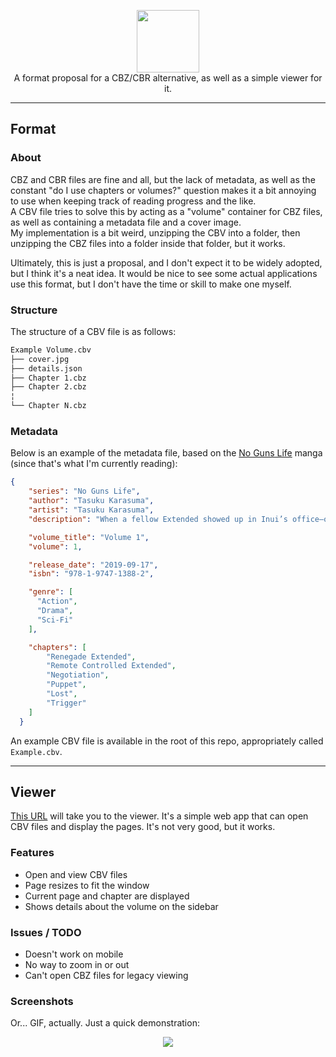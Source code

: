 <p align="center">
    <img width=100 height=100 src="https://github.com/Jordy3D/CBViewer/assets/19144524/b1d74fde-e004-490b-b44a-a88b5115b10b">
    <br/>
    A format proposal for a CBZ/CBR alternative, as well as a simple viewer for it.
</p>

---

## Format

### About

CBZ and CBR files are fine and all, but the lack of metadata, as well as the constant "do I use chapters or volumes?" question makes it a bit annoying to use when keeping track of reading progress and the like.  
A CBV file tries to solve this by acting as a "volume" container for CBZ files, as well as containing a metadata file and a cover image.  
My implementation is a bit weird, unzipping the CBV into a folder, then unzipping the CBZ files into a folder inside that folder, but it works.  

Ultimately, this is just a proposal, and I don't expect it to be widely adopted, but I think it's a neat idea. It would be nice to see some actual applications use this format, but I don't have the time or skill to make one myself.

### Structure

The structure of a CBV file is as follows:

```txt
Example Volume.cbv
├── cover.jpg
├── details.json
├── Chapter 1.cbz
├── Chapter 2.cbz
¦
└── Chapter N.cbz
```

### Metadata

Below is an example of the metadata file, based on the [No Guns Life](https://www.viz.com/no-guns-life) manga (since that's what I'm currently reading):

```json
{
    "series": "No Guns Life",
    "author": "Tasuku Karasuma",
    "artist": "Tasuku Karasuma",
    "description": "When a fellow Extended showed up in Inui’s office—on the run from the Security Bureau with a kidnapped child in tow and asking for help—Inui almost throws the guy out. But Inui’s loyalty to a brother Extended makes him take the job. Keeping the child safe won’t be easy, since everyone wants him, from the mob to the megacorporation Berühren, which sends out a special agent who knows exactly how to deal with the Extended…\n\n(Source: Viz Media)",

    "volume_title": "Volume 1",
    "volume": 1,

    "release_date": "2019-09-17",
    "isbn": "978-1-9747-1388-2",

    "genre": [
      "Action",
      "Drama",
      "Sci-Fi"
    ],

    "chapters": [
        "Renegade Extended",
        "Remote Controlled Extended",
        "Negotiation",
        "Puppet",
        "Lost",
        "Trigger"
    ]
  }
```

An example CBV file is available in the root of this repo, appropriately called `Example.cbv`.  

---

## Viewer

[This URL](https://jordy3d.github.io/CBViewer) will take you to the viewer. It's a simple web app that can open CBV files and display the pages. It's not very good, but it works.

### Features

- Open and view CBV files
- Page resizes to fit the window
- Current page and chapter are displayed
- Shows details about the volume on the sidebar

### Issues / TODO

- Doesn't work on mobile
- No way to zoom in or out
- Can't open CBZ files for legacy viewing

### Screenshots

Or... GIF, actually. Just a quick demonstration:  
<p align="center">
    <img src="https://github.com/Jordy3D/CBViewer/assets/19144524/eaac6fcf-5c1a-4602-901d-5c888bfa4a22">
</p>
